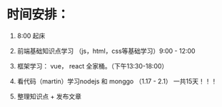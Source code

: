 <!--
 * @Author: ly
 * @Date: 2020-01-15 19:36:13
 * @LastEditTime : 2020-01-15 19:42:05
 * @LastEditors  : Please set LastEditors
 * @Description: In User Settings Edit
 * @FilePath: \beixiang_ly\LY_Restart\DayTask.md
 -->
 
# 时间安排：

  1. 8:00 起床

  2. 前端基础知识点学习 （js，html，css等基础学习）9:00 - 12:00  

  3. 框架学习： vue， react 全家桶。（下午13:30-18:00）

  4. 看代码（martin）学习nodejs 和 monggo （1.17 - 2.1） 一共15天！！！

  5. 整理知识点 + 发布文章 

  